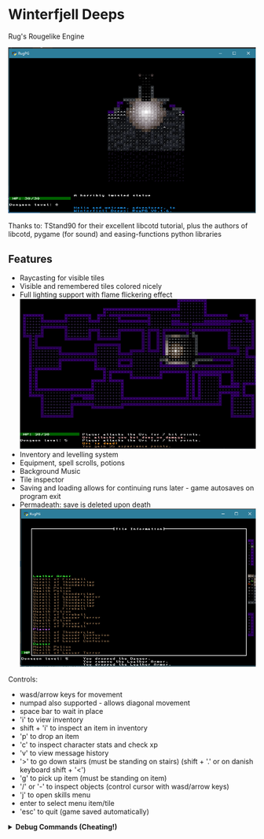 # Winterfjell Deeps
 
Rug's Rougelike Engine

![Screenshot of the game](https://github.com/RugnirViking/RugPG/blob/main/screenshot1.PNG)

Thanks to: TStand90 for their excellent libcotd tutorial, plus the authors of libcotd, pygame (for sound) and easing-functions python libraries

## Features
 - Raycasting for visible tiles
 - Visible and remembered tiles colored nicely
 - Full lighting support with flame flickering effect
![Screenshot of the game 2](https://github.com/RugnirViking/RugPG/blob/main/screenshot2.PNG)
 - Inventory and levelling system
 - Equipment, spell scrolls, potions
 - Background Music 
 - Tile inspector 
 - Saving and loading allows for continuing runs later - game autosaves on program exit
 - Permadeath: save is deleted upon death
![Screenshot of the game 3](https://github.com/RugnirViking/RugPG/blob/main/screenshot3.PNG)

Controls:
 - wasd/arrow keys for movement
 - numpad also supported - allows diagonal movement
 - space bar to wait in place
 - 'i' to view inventory
 - shift + 'i' to inspect an item in inventory
 - 'p' to drop an item
 - 'c' to inspect character stats and check xp
 - 'v' to view message history
 - '>' to go down stairs (must be standing on stairs) (shift + '.' or on danish keyboard shift + '<')
 - 'g' to pick up item (must be standing on item)
 - '/' or '-' to inspect objects (control cursor with wasd/arrow keys)
 - 'j' to open skills menu
 - enter to select menu item/tile
 - 'esc' to quit (game saved automatically)
<details>
<summary><b>Debug Commands (Cheating!)</b></summary>
Debug commands must be turned on in options screen from the main menu to work.
 - 'o' makes the player confused for 10 turns. Used for testing ai-replacing spells on the player
 - 'l' instant reveals the map
 - 'k' teleports to selected tile
 - ',' (comma) levels up the player
 - '.' (period) gives the player 99 skill points 
</details>
